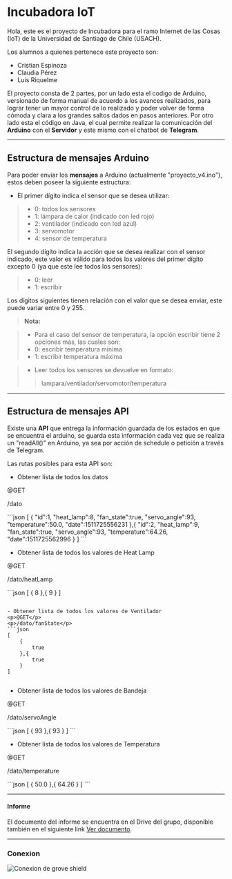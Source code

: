 ﻿Incubadora IoT
===================


Hola, este es el proyecto de Incubadora para el ramo Internet de las Cosas (IoT) de la Universidad de Santiago de Chile (USACH).

Los alumnos a quienes pertenece este proyecto son:

- Cristian Espinoza
- Claudia Pérez
- Luis Riquelme

El proyecto consta de 2 partes, por un lado esta el codigo de Arduino, versionado de forma manual de acuerdo a los avances realizados, para lograr tener un mayor control de lo realizado y poder volver de forma cómoda y clara a los grandes saltos dados en pasos anteriores.
Por otro lado esta el código en Java, el cual permite realizar la comunicación del **Arduino** con el **Servidor** y este mismo con el chatbot de **Telegram**.

----------


Estructura de mensajes Arduino
-------------

Para poder enviar los **mensajes** a Arduino (actualmente "proyecto_v4.ino"), estos deben poseer la siguiente estructura:

- El primer dígito indica el sensor que se desea utilizar:

> - 0: todos los sensores
> - 1: lámpara de calor (indicado con led rojo)
> - 2: ventilador (indicado con led azul)
> - 3: servomotor
> - 4: sensor de temperatura

El segundo dígito indica la acción que se desea realizar con el sensor indicado, este valor es válido para todos los valores del primer dígito excepto 0 (ya que este lee todos los sensores):

> - 0: leer
> - 1: escribir

Los dígitos siguientes tienen relación con el valor que se desea enviar, este puede variar entre 0 y 255.
 
> **Nota:**

> - Para el caso del sensor de temperatura, la opción escribir tiene 2 opciones más, las cuales son:
>  - 0: escribir temperatura mínima
>  - 1: escribir temperatura máxima

> - Leer todos los sensores se devuelve en formato:
> > lampara/ventilador/servomotor/temperatura

----------


Estructura de mensajes API
-------------

Existe una **API** que entrega la información guardada de los estados en que se encuentra el arduino, se guarda esta información cada vez que se realiza un "readAll()" en Arduino, ya sea por acción de schedule o petición a través de Telegram.

Las rutas posibles para esta API son:

- Obtener lista de todos los datos
<p>@GET</p>
<p>/dato</p>
```json
[
	{
		"id":1,
		"heat_lamp":8,
		"fan_state":true,
		"servo_angle":93,
		"temperature":50.0,
		"date":1511725556231
	},{
		"id":2,
		"heat_lamp":9,
		"fan_state":true,
		"servo_angle":93,
		"temperature":64.26,
		"date":1511725562996
	}
]
```

- Obtener lista de todos los valores de Heat Lamp
<p>@GET</p>
<p>/dato/heatLamp</p>
```json
[
	{
		8
	},{
		9
	}
]
    
```

- Obtener lista de todos los valores de Ventilador
<p>@GET</p>
<p>/dato/fanState</p>
```json
[
	{
		true
	},{
		true
	}
]
    
```

- Obtener lista de todos los valores de Bandeja
<p>@GET</p>
<p>/dato/servoAngle</p>
```json
[
	{
		93
	},{
		93
	}
] 
```

- Obtener lista de todos los valores de Temperatura
<p>@GET</p>
<p>/dato/temperature</p>
```json
[
	{
		50.0
	},{
		64.26
	}
] 
```





----------

#### <i class="icon-file"></i> Informe

El documento del informe se encuentra en el Drive del grupo, disponible también en el siguiente link <i class="icon-provider-gdrive"></i> [Ver documento](https://docs.google.com/document/d/1wwkghwGqaChSvA9dx7WjvqPfPHqH9tGVwRQVi_l2ag4/edit). 

----------



### Conexion

![Conexion de grove shield](https://raw.githubusercontent.com/clupin/IoT_Incubadora/master/Arduino/%C3%ADndice.png?token=AIbrix3JjXYh6LtlqLvEn8PYWA-CV6WGks5aFOxrwA%3D%3D "Conexion de grove shield")